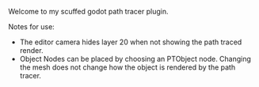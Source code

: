 Welcome to my scuffed godot path tracer plugin.

Notes for use:
  - The editor camera hides layer 20 when not showing the path traced render.
  - Object Nodes can be placed by choosing an PTObject node. Changing the mesh
	 does not change how the object is rendered by the path tracer.
